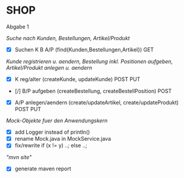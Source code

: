 SHOP
====

Abgabe 1

*Suche nach Kunden, Bestellungen, Artikel/Produkt*
- [x] Suchen K B A/P (find{Kunden,Bestellungen,Artikel}) GET

*Kunde registrieren u. aendern, Bestellung inkl. Positionen aufgeben, Artikel/Produkt anlegen u. aendern*
- [x] K reg/alter (createKunde, updateKunde) POST PUT
- [/] B/P aufgeben (createBestellung, createBestellPosition) POST
- [x] A/P anlegen/aendern (create/updateArtikel, create/updateProdukt) POST PUT

*Mock-Objekte fuer den Anwendungskern*
- [x] add Logger instead of println()
- [x] rename Mock.java in MockService.java
- [x] fix/rewrite if (x != y) ..; else ..;

*"mvn site"*
- [x] generate maven report

